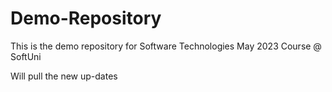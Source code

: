 # Demo-Repository 

This is the demo repository for Software Technologies May 2023 Course @ SoftUni

Will pull the new up-dates
